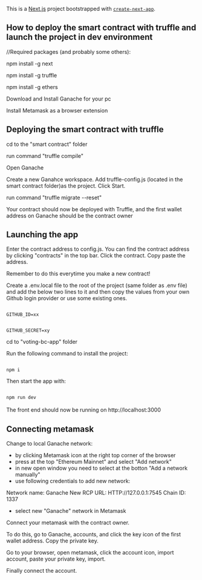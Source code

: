 This is a [Next.js](https://nextjs.org/) project bootstrapped with [`create-next-app`](https://github.com/vercel/next.js/tree/canary/packages/create-next-app).

## How to deploy the smart contract with truffle and launch the project in dev environment

//Required packages (and probably some others):

npm install -g next

npm install -g truffle

npm install -g ethers


Download and Install Ganache for your pc

Install Metamask as a browser extension

## Deploying the smart contract with truffle

cd to the "smart contract" folder

run command "truffle compile"

Open Ganache

Create a new Ganahce workspace. Add truffle-config.js (located in the smart contract folder)as the project. Click Start.

run command "truffle migrate --reset"

Your contract should now be deployed with Truffle, and the first wallet address on Ganache should be the contract owner


## Launching the app

Enter the contract address to config.js. You can find the contract address by clicking "contracts" in the top bar. Click the contract. Copy paste the address. 

Remember to do this everytime you make a new contract!

Create a .env.local file to the root of the project (same folder as .env file) and add the below two lines to it and then copy the values from your own Github login provider or use some existing ones.

<code>
GITHUB_ID=xx

GITHUB_SECRET=xy
</code>

cd to "voting-bc-app" folder

Run the following command to install the project:

<code>
npm i
</code>

Then start the app with:

<code>
npm run dev
</code>

<br>
The front end should now be running on http://localhost:3000


## Connecting metamask

Change to local Ganache network:
- by clicking Metamask icon at the right top corner of the browser
- press at the top "Ethereum Mainnet" and select "Add network"
- in new open window you need to select at the botton "Add a network manually"
- use following credentials to add new network:

Network name: Ganache
New RCP URL: HTTP://127.0.0.1:7545
Chain ID: 1337

- select new "Ganache" network in Metamask

Connect your metamask with the contract owner. 

To do this, go to Ganache, accounts, and click the key icon of the first wallet address. Copy the private key. 

Go to your browser, open metamask, click the account icon, import account, paste your private key, import. 

Finally connect the account.
